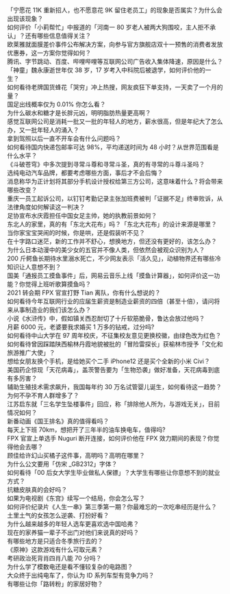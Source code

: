 「宁愿花 11K 重新招人，也不愿意花 9K 留住老员工」的现象是否属实？为什么会出现该现象？  
如何评价「小莉帮忙」中报道的「河南一 80 岁老人被两大狗围咬，主人拒不承认」？还有哪些信息值得关注？  
欧莱雅就面膜差价事件公布解决方案，向参与官方旗舰店双十一预售的消费者发放优惠券，这一方案你觉得如何？  
腾讯、字节跳动、百度、哔哩哔哩等互联网公司广告收入集体降速，原因是什么？  
「神童」魏永康逝世年仅 38 岁，17 岁考入中科院后被退学，如何评价他的一生？  
如何看待老牌国货蜂花「哭穷」冲上热搜，网友疯狂下单支持，一天卖了一个月的量？  
国足出线概率仅为 0.01% 你怎么看？  
为什么碳水和糖才是长胖元凶，明明脂肪热量更高啊？  
感觉互联网公司是消耗一批又一批的年轻人的地方，薪水很高，但是年纪大了怎么办，又一批年轻人的涌入？  
拿到驾照以后一直不开车会有什么问题吗？  
如何看待国内快递包邮率可达 98%，平均递送时间为 48 小时？从世界范围看是什么水平？  
《斗破苍穹》中多次提到寻常斗尊和寻常斗圣，真的有寻常的斗尊斗圣吗？  
选纯电动汽车品牌，都要考虑哪些方面，事后才不会后悔？  
消息称华为正计划将其部分手机设计授权给第三方公司，这意味着什么？将会带来哪些改变？  
重庆一员工起诉公司，以钉钉考勤记录主张加班费被判「证据不足」终审败诉，从法律角度如何解读这一判决？  
足协宣布水庆霞担任中国女足主帅，她的执教前景如何？  
东北人的家里，真的有「东北大花布」吗？「东北大花布」的设计来源是哪里？  
当你家宝宝哭闹的时候，你是哄，还是假装听不见？  
在十字路口迷茫，新的工作并不舒心，想换地方，但还没有更好的，该怎么办？  
为什么日本动漫中的美少女的五官并不像人类，但依然会被观众识别为人？  
200 斤鳄鱼长期待水里溺水死亡，不少网友表示「活久见」，动植物界还有哪些冷知识让人意想不到？  
国美「通报员工摸鱼事件」后，网易云音乐上线「摸鱼计算器」，如何评价这一功能？你觉得上班听歌算摸鱼吗？  
2021 转会期 FPX 官宣打野 Tian 离队，你有什么想说的？  
如何看待今年互联网行业的应届生薪资是制造业薪资的四倍（甚至十倍），请问将来从事制造业的我们该怎么办？  
小说《水浒传》中，假如镇关西忍耐切了十斤软筋脆骨，鲁达会放过他吗？  
月薪 6000 元，老婆要我求婚买 1 万多的钻戒，过分吗?  
如何看待中山大学在 97 周年校庆，不征集校友意见更换校徽，由绿色改为红色？  
如何看待曾因踩踏陕西榆林丹霞地貌被批的「冒险雷探长」获榆林市授予「文化和旅游推广大使」？  
想给女朋友换个手机，是给她买个二手 iPhone12 还是买个全新的小米 Civi？  
美国药企惊现「天花病毒」，盖茨警告要为「生物恐袭」做好准备，天花病毒到底有多厉害？  
辅助生殖技术需求飙升，我国每年约 30 万名试管婴儿诞生，如何看待这一趋势？为何不孕不育人群增多了？  
江苏启东就「三名学生坠楼事件」回应，称「排除他人所为，与游戏无关」，目前情况如何？  
新番动画《国王排名》真的值得看吗？  
每天上下班 70km，想把开了三年半的油车换电车，值得吗?  
FPX 官宣上单选手 Nuguri 断开连接，如何评价他在 FPX 效力期间的表现？你觉得他会去哪？  
顾佳给许幻山买橘子这件事，高明吗？高明在哪里？  
为什么公文要用「仿宋 _GB2312」字体？  
如何看待「00 后女大学生毕业做私人保镖」？大学生有哪些让你意想不到的就业方式？  
抗糖皮肤真的会好吗？  
如果为电视剧《东宫》续写一个结局，你会怎么写？  
如何评价纪录片《人生一串》第三季第一期？你最难忘的一次吃串经历是什么？  
土里土气的女孩怎么逆袭、打扮好看？  
为什么越来越多的年轻人选车更喜欢选中国哈弗？  
现在的家养猫一辈子不出门对他们来说真的好吗？  
有哪些地方是只适合冬季旅行去的？  
《原神》这款游戏有什么可取元素？  
考研政治死背肖四肖八能 70 分吗？  
为什么学了模数电还是看不懂较复杂的电路图？  
大众终于出纯电车了，你认为 ID 系列车型有竞争力吗？  
有哪些让你「路转粉」的家居好物？  
